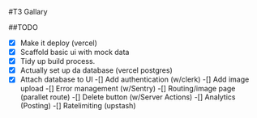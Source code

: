 #T3 Gallary

##TODO

-[x] Make it deploy (vercel)
-[x]  Scaffold basic ui with mock data
-[x] Tidy up build process.
-[x] Actually set up da database (vercel postgres)
-[x] Attach database to UI
-[] Add authentication (w/clerk)
-[] Add image upload
-[] Error management (w/Sentry)
-[] Routing/image page (parallet route)
-[] Delete button (w/Server Actions)
-[] Analytics (Posting)
-[] Ratelimiting (upstash) 